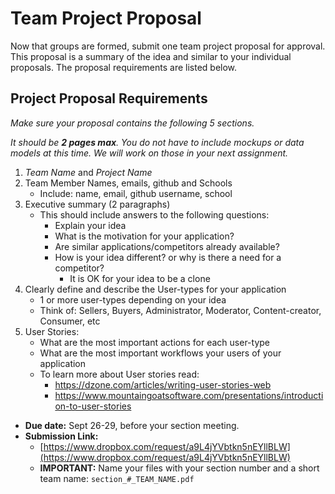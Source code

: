 # Team Project Proposal

Now that groups are formed, submit one team project proposal for approval. This proposal is a summary of the idea and similar to your individual proposals. The proposal requirements are listed below. 

## Project Proposal Requirements

_Make sure your proposal contains the following 5 sections._

_It should be **2 pages max**. You do not have to include mockups or data models at this time. We will work on those in your next assignment._

1) _Team Name_ and _Project Name_
2) Team Member Names, emails, github and Schools
    - Include: name, email, github username, school
3) Executive summary (2 paragraphs)
    - This should include answers to the following questions:
        + Explain your idea
        + What is the motivation for your application?
        + Are similar applications/competitors already available? 
        + How is your idea different? or why is there a need for a competitor?
            * It is OK for your idea to be a clone
4) Clearly define and describe the User-types for your application 
    - 1 or more user-types depending on your idea
    - Think of: Sellers, Buyers, Administrator, Moderator, Content-creator, Consumer, etc 
5) User Stories:
    - What are the most important actions for each user-type
    - What are the most important workflows your users of your application
    - To learn more about User stories read: 
        + https://dzone.com/articles/writing-user-stories-web
        + https://www.mountaingoatsoftware.com/presentations/introduction-to-user-stories


* **Due date:** Sept 26-29, before your section meeting.
* **Submission Link:** 
    - [https://www.dropbox.com/request/a9L4jYVbtkn5nEYllBLW](https://www.dropbox.com/request/a9L4jYVbtkn5nEYllBLW)
    - **IMPORTANT:** Name your files with your section number and a short team name: `section_#_TEAM_NAME.pdf`
